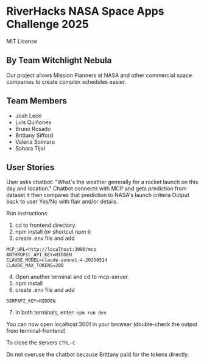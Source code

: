 # RiverHacks NASA Space Apps Challenge 2025
MIT License
## By Team Witchlight Nebula

Our project allows Mission Planners at NASA and other commercial space companies to create complex schedules easier. 


## Team Members

- Josh Leon
- Luis Quiñones
- Bruno Rosado
- Brittany Sifford
- Valeria Soimaru
- Sahara Tijol

## User Stories

User asks chatbot: "What's the weather generally for a rocket launch on this day and location." 
Chatbot connects with MCP and gets prediction from dataset
  it then compares that prediction to NASA's launch criteria
Output back to user Yes/No with flair and/or details.




Run instructions: 
1. cd to frontend directory.
2. npm install (or shortcut npm i)
3. create .env file and add 
```
MCP_URL=http://localhost:3000/mcp
ANTHROPIC_API_KEY=HIDDEN
CLAUDE_MODEL=claude-sonnet-4-20250514
CLAUDE_MAX_TOKENS=200
```
4. Open another terminal and cd to mcp-server.
5. npm install
6. create .env file and add 
```
SERPAPI_KEY=HIDDEN
```
7. in both terminals, enter: ```npm run dev```

You can now open localhost:3001 in your browser (double-check the output from terminal-frontend)

To close the servers ```CTRL-C```

Do not overuse the chatbot because Brittany paid for the tokens directly.